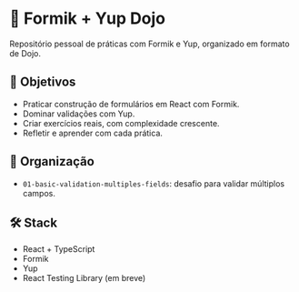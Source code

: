 # 🥋 Formik + Yup Dojo

Repositório pessoal de práticas com Formik e Yup, organizado em formato de Dojo.

## 🧭 Objetivos

- Praticar construção de formulários em React com Formik.
- Dominar validações com Yup.
- Criar exercícios reais, com complexidade crescente.
- Refletir e aprender com cada prática.

## 📂 Organização

- `01-basic-validation-multiples-fields`: desafio para validar múltiplos campos.

## 🛠️ Stack

- React + TypeScript
- Formik
- Yup
- React Testing Library (em breve)
